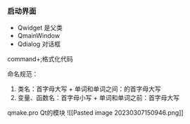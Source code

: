 ### 启动界面
- Qwidget 是父类
- QmainWindow 
- Qdialog 对话框

command+;格式化代码

命名规范：
1. 类名：首字母大写 + 单词和单词之间：的首字母大写
2. 变量、函数名：首字母小写 + 单词和单词之前：首字母大写


qmake.pro
Qt的模块
![[Pasted image 20230307150946.png]]







